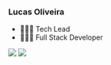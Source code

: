 ### Lucas Oliveira 

- 🧑🏻‍💻 Tech Lead
- 🧑🏻‍💻 Full Stack Developer


   
<div> 
  <a href = "mailto:lukecoliver@yahoo.com"><img src="https://img.shields.io/badge/-Gmail-%23333?style=for-the-badge&logo=gmail&logoColor=white" target="_blank"></a>
  <a href="https://www.linkedin.com/in/lucas-oliveira-51992a61/" target="_blank"><img src="https://img.shields.io/badge/-LinkedIn-%230077B5?style=for-the-badge&logo=linkedin&logoColor=white" target="_blank"></a> 

</div>